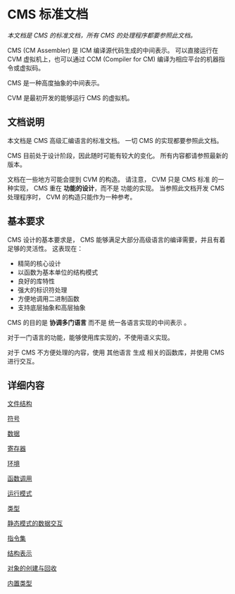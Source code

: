 # CMS 标准文档

*本文档是 CMS 的标准文档，所有 CMS 的处理程序都要参照此文档。*

CMS (CM Assembler) 是 ICM 编译源代码生成的中间表示。
可以直接运行在 CVM 虚拟机上，也可以通过 CCM (Compiler for CM) 编译为相应平台的机器指令或虚拟码。

CMS 是一种高度抽象的中间表示。

CVM 是最初开发的能够运行 CMS 的虚拟机。 

## 文档说明

本文档是 CMS 高级汇编语言的标准文档。
一切 CMS 的实现都要参照此文档。

CMS 目前处于设计阶段，因此随时可能有较大的变化。
所有内容都请参照最新的版本。

文档在一些地方可能会提到 CVM 的构造。
请注意， CVM 只是 CMS 标准 的一种实现， CMS 重在 **功能的设计**，而不是 功能的实现。
当参照此文档开发 CMS 处理程序时， CVM 的构造只能作为一种参考。

## 基本要求

CMS 设计的基本要求是， CMS 能够满足大部分高级语言的编译需要，并且有着足够的灵活性。
这表现在：

- 精简的核心设计
- 以函数为基本单位的结构模式
- 良好的库特性
- 强大的标识符处理
- 方便地调用二进制函数
- 支持底层抽象和高层抽象

CMS 的目的是 **协调多门语言** 而不是 统一各语言实现的中间表示 。

对于一门语言的功能，能够使用库实现的，不使用语义实现。

对于 CMS 不方便处理的内容，使用 其他语言 生成 相关的函数库，并使用 CMS 进行交互。

## 详细内容

[文件结构](./文件结构.md)

[符号](./符号.md)

[数据](./数据.md)

[寄存器](./寄存器.md)

[环境](./环境.md)

[函数调用](./函数调用.md)

[运行模式](./运行模式.md)

[类型](./类型.md)

[静态模式的数据交互](./静态模式的数据交互.md)

[指令集](./指令集.md)

[结构表示](./结构表示.md)

[对象的创建与回收](./对象的创建与回收.md)

[内置类型](./内置类型.md)
